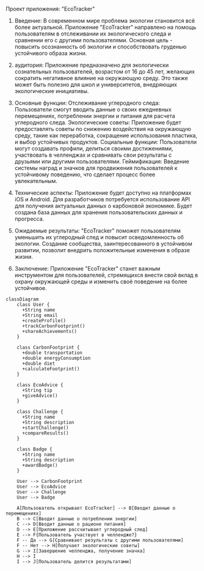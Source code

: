Проект приложения: "EcoTracker"

1. Введение: В современном мире проблема экологии становится всё более актуальной. Приложение "EcoTracker" направлено на помощь пользователям в отслеживании их экологического следа и сравнении его с другими пользователями. Основная цель - повысить осознанность об экологии и способствовать груденью устойчивого образа жизни.

2.  аудитория: Приложение предназначено для экологически сознательных пользователей, возрастом от 16 до 45 лет, желающих сократить негативное влияние на окружающую среду. Это также может быть полезно для школ и университетов, внедряющих экологические инициативы.

3. Основные функции:
Отслеживание углеродного следа: Пользователи смогут вводить данные о своих ежедневных перемещениях, потреблении энергии и питания для расчета углеродного следа.
Экологические советы: Приложение будет предоставлять советы по снижению воздействия на окружающую среду, такие как переработка, сокращение использования пластика, и выбор устойчивых продуктов.
Социальные функции: Пользователи могут создавать профили, делиться своими достижениями, участвовать в челленджах и сравнивать свои результаты с друзьями или другими пользователями.
Геймификация: Введение системы наград и значков для продвижения пользователей к устойчивому поведению, что сделает процесс более увлекательным.
4. Технические аспекты: Приложение будет доступно на платформах iOS и Android. Для разработчиков потребуется использование API для получения актуальных данных о карбоновой экономике. Будет создана база данных для хранения пользовательских данных и прогресса.

5. Ожидаемые результаты: "EcoTracker" поможет пользователям уменьшить их углеродный след и повысит осведомленность об экологии. Создание сообщества, заинтересованного в устойчивом развитии, позволит внедрить положительные изменения в образе жизни.

6. Заключение: Приложение "EcoTracker" станет важным инструментом для пользователей, стремящихся внести свой вклад в охрану окружающей среды и изменить своё поведение на более устойчивое.


```mermaid
classDiagram
    class User {
      +String name
      +String email
      +createProfile()
      +trackCarbonFootprint()
      +shareAchievements()
    }

    class CarbonFootprint {
      +double transportation
      +double energyConsumption
      +double diet
      +calculateFootprint()
    }

    class EcoAdvice {
      +String tip
      +giveAdvice()
    }

    class Challenge {
      +String name
      +String description
      +startChallenge()
      +compareResults()
    }

    class Badge {
      +String name
      +String description
      +awardBadge()
    }

    User --> CarbonFootprint
    User --> EcoAdvice
    User --> Challenge
    User --> Badge
```
```graph TD;
    A[Пользователь открывает EcoTracker] --> B[Вводит данные о перемещениях]
    B --> C[Вводит данные о потреблении энергии]
    C --> D[Вводит данные о рационе питания]
    D --> E[Приложение рассчитывает углеродный след]
    E --> F{Пользователь участвует в челлендже?}
    F -- Да --> G[Сравнивает результаты с другими пользователями]
    F -- Нет --> H[Получает экологические советы]
    G --> I[Завершение челленджа, получение значка]
    H --> I
    I --> J[Пользователь делится результатами]
```
